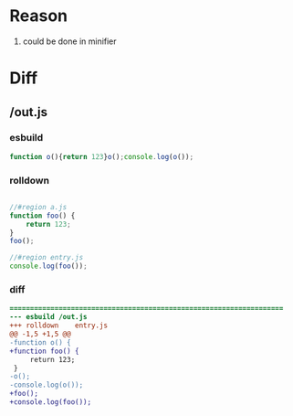 # Reason
1. could be done in minifier
# Diff
## /out.js
### esbuild
```js
function o(){return 123}o();console.log(o());
```
### rolldown
```js

//#region a.js
function foo() {
	return 123;
}
foo();

//#region entry.js
console.log(foo());

```
### diff
```diff
===================================================================
--- esbuild	/out.js
+++ rolldown	entry.js
@@ -1,5 +1,5 @@
-function o() {
+function foo() {
     return 123;
 }
-o();
-console.log(o());
+foo();
+console.log(foo());

```